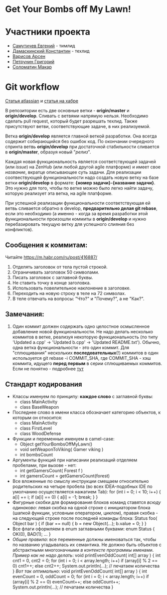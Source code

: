# Get Your Bombs off My Lawn!

# Участники проекта 
* [Самутичев Евгений](https://github.com/zhenyatos) - тимлид
* [Дамаскинский Константин](https://github.com/kystyn) - техлид
* [Варисов Арсен](https://github.com/Jiija) 
* [Петрунин Григорий](https://github.com/via8) 
* [Соломатин Макар](https://github.com/MakarSolomatin)


# Git workflow
[Статья atlassian](https://www.atlassian.com/git/tutorials/comparing-workflows/gitflow-workflow) и [статья на хабре](https://habr.com/ru/post/106912/)

В репозитории есть две основные ветки - **origin/master** и **origin/develop**. Сливать с ветвями напрямую нельзя. Необходимо сделать pull request, который будет разрешать техлид. Также присутствуют ветви, соответствующие задаче, в них реализуемой.

Ветка **origin/develop** является главной веткой разработки. Она всегда содержит собирающийся без ошибок код.
По окончании очередного спринта ветвь **origin/develop** при достаточной стабильности сливается в **origin/master**, образуя новый "*релиз*".

Каждая новая функциональность является соответствующей задачей (или *issue*) на ZenHub (или любой другой agile платформе) и имеет свое *название*, вкратце описывающее суть задачи. Для реализации соотвествующей функциональности надо создать новую ветку на базе ветки **origin/develop** в формате: **{номер задачи}-{название задачи}**. Это нужно для того, чтобы по ветке можно было легко найти задачу, которую реализует эта ветка, на agile платформе.

При успешной реализации функциональности соответствующая ей ветвь сливается обратно в develop, **предварительно делая git rebase**, если это необходимо (а именно - когда за время разработки этой функциональности произошли коммиты в **origin/develop** и нужно перебазировать текущую ветку для успешного слияния без конфликтов).

## Сообщения к коммитам:
Читайте https://m.habr.com/ru/post/416887/

1) Отделять заголовок от тела пустой строкой.
2) Ограничивать заголовок 50 символами.
3) Писать заголовок с заглавной буквы.
4) Не ставить точку в конце заголовка.
5) Использовать повелительное наклонение в заголовке.
6) Переходить на новую строку в теле на 72 символах.
7) В теле отвечать на вопросы: "Что?" и "Почему?", а не "Как?".

## Замечания:
1) Один коммит должен содержать одно целостное осмысленное добавление новой функциональности. Не надо делать несколько коммитов в 
ветке, реализуя некоторую функциональность (по типу 'Updated a.cpp' -> 'Updated b.cpp' -> 'Updated README.txt'). Обычно, одна ветка функциональности - это один коммит. Для "сплющивания" нескольких **последовательных**(!) коммитов в один используется 
git rebase -i COMMIT_SHA, где COMMIT_SHA - хэш коммита, идущего **перед первым** в серии сплющиваемых коммитов.
Если не понятно - подробнее [тут](https://htmlacademy.ru/blog/useful/git/how-to-squash-commits-and-why-it-is-needed)

## Стандарт кодирования
- Классы именуем по принципу: **каждое слово** с заглавной буквы:
	* class MainActivity
	* class BaseWeapon
- Последнее слово в имени класса обозначает категорию объектов, к которым он относится:
	* class MainActivity
	* class FirstLevel
	* class WoodDefense
- Функции и переменные именуем в camel-case:
	* Object getYourBombsOffMyLawn()
	* void setWeaponToViking( Gamer viking )
	* int bombsCount
- Аргументы функций при написании реализаций отделяем пробелами, при вызове - нет:
	* int getGamersCount( Forest f )
	* int gamersCount = getGamersCount(forest)
- Все вложенные по смыслу инструкции смещаем относительно родительских на четыре пробела (во всех IDEA-подобных IDE по умолчанию осуществляется нажатием Tab):
		for (int i = 0; i < 10; i++) {
			a[i] += i;
			if (a[i] == 0) {
			    a[i] = -1;
			    break;
			}
		}
- Фигурные скобки для формирования блоков команд ставятся *всюду одинаково*: левая скобка на одной строке с инициатором блока (шапкой функции, условным оператором, циклом), правая скобка - на следующей строке после последней команды блока:
		Status foo( Object bar ) {
			if (bar == null) {
				b = new Object(...);
				b.value = 0;
			}
		}
- Все флаги оформляем в enum заглавными буквами:
		enum Status {
			OK(0),
			BAD(1);
			...
		}
- *Общие правила*: все переменные должны именоваться так, чтобы по названию угадывалась их семантика. Не должно быть объектов с абстрактными многозначными *в контексте программы* именами.
	*Пример как не надо делать*:
		void printEvenOddCount( int[] array ) {
			int cnt1 = 0, cnt2  = 0;
			for (int i = 0; i < array.length; i++)
				if (array[i] % 2 == 0)
					cnt1++;
				else
					cnt2++;
			System.out.println(...); // печатаем количества
		}
	*Вот так оптимально*:
		void printEvenOddCount( int[] array ) {
			int evenCount = 0, oddCount = 0;
			for (int i = 0; i < array.length; i++)
				if (array[i] % 2 == 0)
					evenCount++;
				else
					oddCount++;
				System.out.println(...); // печатаем количества
			}
